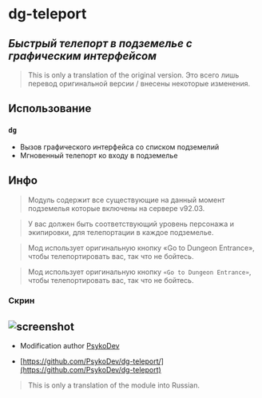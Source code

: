 # dg-teleport
## _Быстрый телепорт в подземелье с графическим интерфейсом_


> This is only a translation of the original version.
> Это всего лишь перевод оригинальной версии / внесены некоторые изменения.

## Использование
### `dg`
- Вызов графического интерфейса со списком подземелий
- Мгновенный телепорт ко входу в подземелье

## Инфо
> Модуль содержит все существующие на данный момент подземелья которые включены на сервере v92.03.

> У вас должен быть соответствующий уровень персонажа и экипировки, для телепортации в каждое подземелье.

> Мод использует оригинальную кнопку «Go to Dungeon Entrance», чтобы телепортировать вас, так что не бойтесь.

> Мод использует оригинальную кнопку  `«Go to Dungeon Entrance»`, чтобы телепортировать вас, так что не бойтесь.

### Скрин
![screenshot](https://i.imgur.com/R3kBPkK.png)
---

-  Modification author [PsykoDev](https://github.com/PsykoDev/)

- [https://github.com/PsykoDev/dg-teleport/](https://github.com/PsykoDev/dg-teleport)

> This is only a translation of the module into Russian.

